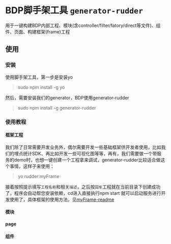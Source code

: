 # BDP脚手架工具 `generator-rudder`
用于一键构建BDP内部工程、模块(含controller/filter/fatory/direct等文件)、组件、页面、构建框架(frame)工程

## 使用
### 安装
使用脚手架工具，第一步是安装yo
> sudo npm install -g yo

然后，需要安装我们的generator，BDP使用generator-rudder
> sudo npm install -g generator-rudder

### 使用教程
#### 框架工程
我们除了日常需要开发业务外，偶尔需要开发一些基础框架供开发者使用，比如我们的埋点统计SDK、再比如开发一些可视化图等等，再有，我们需要做一个带服务的demo时，也想一键创建一个工程拿来调试，generator-rudder比较适合做这个事情，这样子来使用：
> yo rudder:myFrame

接着按照提示填写`工程名称`和相关`描述`，之后按`回车`工程就在当前目录下创建成功了，程序会自动帮您安装依赖，cd进入直接执行npm start 就可以启动服务进行开发使用了，具体框架的使用方法，见[myFrame-readme](https://github.com/jerryniepan/generator-rudder/blob/master/myFrame/templates/READEME.md)

#### 模块

#### page

#### 组件


